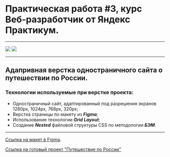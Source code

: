 # Практическая работа #3, курс Веб-разработчик от Яндекс Практикум.
___
![](https://img.shields.io/badge/-HTML5-orange)
![](https://img.shields.io/badge/-CSS3-blue)
___
## Адапривная верстка одностраничного сайта о путешествии по России.

### Технологии используемые при верстке проекта:
* Одностраничный сайт, адаптированный под разрешения экранов 1280px, 1024px, 768px, 320px;
* Верстка страницы по макету из ___Figma___;
* Использование технологии ___Grid Layout___;
* Создание ___Nested___ файловой структуры CSS  по методологии ___БЭМ___.

____

[Ссылка на макет в Figma](https://www.figma.com/file/5S2WSbEFL6awjVWJ0NWL8Q/Sprint-3_-Russia-_-desktop-mobile?node-id=28503%3A0).

[Ссылка на готовый проект "Путешествие по России"](https://beefdoshirak.github.io/russian-trevel/)
